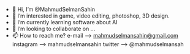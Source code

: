 - 👋 Hi, I’m @MahmudSelmanSahin
- 👀 I’m interested in game, video editing, photoshop, 3D design.
- 🌱 I’m currently learning software about AI
- 💞️ I’m looking to collaborate on ...
- 📫 How to reach me?
            e-mail --> mahmudselmansahin@gmail.com 
            instagram --> mahmudselmansahin
            twitter --> @mahmudselmansah

  

<!---
MahmudSelmanSahin/MahmudSelmanSahin is a ✨ special ✨ repository because its `README.md` (this file) appears on your GitHub profile.
You can click the Preview link to take a look at your changes.
--->
